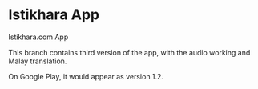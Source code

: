 # Istikhara App
Istikhara.com App

This branch contains third version of the app, with the audio working and Malay translation.

On Google Play, it would appear as version 1.2.
